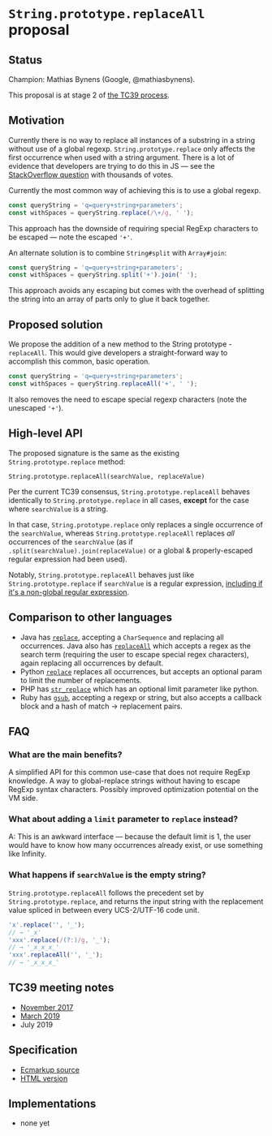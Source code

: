 # `String.prototype.replaceAll` proposal

## Status

Champion: Mathias Bynens (Google, @mathiasbynens).

This proposal is at stage 2 of [the TC39 process](https://tc39.github.io/process-document/).

## Motivation

Currently there is no way to replace all instances of a substring in a string without use of a global regexp.
`String.prototype.replace` only affects the first occurrence when used with a string argument. There is a lot of evidence that developers are trying to do this in JS — see the [StackOverflow question](https://stackoverflow.com/q/1144783/96656) with thousands of votes.

Currently the most common way of achieving this is to use a global regexp.

```js
const queryString = 'q=query+string+parameters';
const withSpaces = queryString.replace(/\+/g, ' ');
```

This approach has the downside of requiring special RegExp characters to be escaped — note the escaped `'+'`.

An alternate solution is to combine `String#split` with `Array#join`:

```js
const queryString = 'q=query+string+parameters';
const withSpaces = queryString.split('+').join(' ');
```

This approach avoids any escaping but comes with the overhead of splitting the string into an array of parts only to glue it back together.

## Proposed solution

We propose the addition of a new method to the String prototype - `replaceAll`. This would give developers a straight-forward way to accomplish this common, basic operation.

```js
const queryString = 'q=query+string+parameters';
const withSpaces = queryString.replaceAll('+', ' ');
```

It also removes the need to escape special regexp characters (note the unescaped `'+'`).

## High-level API

The proposed signature is the same as the existing `String.prototype.replace` method:

```
String.prototype.replaceAll(searchValue, replaceValue)
```

Per the current TC39 consensus, `String.prototype.replaceAll` behaves identically to `String.prototype.replace` in all cases, **except** for the case where `searchValue` is a string.

In that case, `String.prototype.replace` only replaces a single occurrence of the `searchValue`, whereas `String.prototype.replaceAll` replaces *all* occurrences of the `searchValue` (as if `.split(searchValue).join(replaceValue)` or a global & properly-escaped regular expression had been used).

Notably, `String.prototype.replaceAll` behaves just like `String.prototype.replace` if `searchValue` is a regular expression, [including if it's a non-global regular expression](https://github.com/tc39/proposal-string-replaceall/issues/16).

## Comparison to other languages

* Java has [`replace`](https://docs.oracle.com/javase/8/docs/api/java/lang/String.html#replace-java.lang.CharSequence-java.lang.CharSequence-), accepting a `CharSequence` and replacing all occurrences. Java also has [`replaceAll`](https://docs.oracle.com/javase/8/docs/api/java/lang/String.html#replaceAll-java.lang.String-java.lang.String-) which accepts a regex as the search term (requiring the user to escape special regex characters), again replacing all occurrences by default.
* Python [`replace`](https://www.tutorialspoint.com/python/string_replace.htm) replaces all occurrences, but accepts an optional param to limit the number of replacements.
* PHP has [`str_replace`](http://php.net/manual/en/function.str-replace.php) which has an optional limit parameter like python.
* Ruby has [`gsub`](https://ruby-doc.org/core/String.html#method-i-gsub), accepting a regexp or string, but also accepts a callback block and a hash of match -> replacement pairs.

## FAQ

### What are the main benefits?

A simplified API for this common use-case that does not require RegExp knowledge. A way to global-replace strings without having to escape RegExp syntax characters. Possibly improved optimization potential on the VM side.

### What about adding a `limit` parameter to `replace` instead?

A: This is an awkward interface — because the default limit is 1, the user would have to know how many occurrences already exist, or use something like Infinity.

### What happens if `searchValue` is the empty string?

`String.prototype.replaceAll` follows the precedent set by `String.prototype.replace`, and returns the input string with the replacement value spliced in between every UCS-2/UTF-16 code unit.

```js
'x'.replace('', '_');
// → '_x'
'xxx'.replace(/(?:)/g, '_');
// → '_x_x_x_'
'xxx'.replaceAll('', '_');
// → '_x_x_x_'
```

## TC39 meeting notes

- [November 2017](https://tc39.github.io/tc39-notes/2017-11_nov-28.html#10ih-stringprototypereplaceall-for-stage-1)
- [March 2019](https://github.com/rwaldron/tc39-notes/blob/master/meetings/2019-03/mar-26.md#stringprototypereplaceall-for-stage-2)
- July 2019

## Specification

- [Ecmarkup source](https://github.com/tc39/proposal-string-replaceall/blob/master/spec.html)
- [HTML version](https://tc39.github.io/proposal-string-replaceall/)

## Implementations

- none yet
